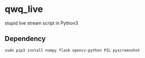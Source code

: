 # qwq_live
 stupid live stream script in Python3



## Dependency

`sudo pip3 install numpy flask opencv-python PIL pyscreenshot`